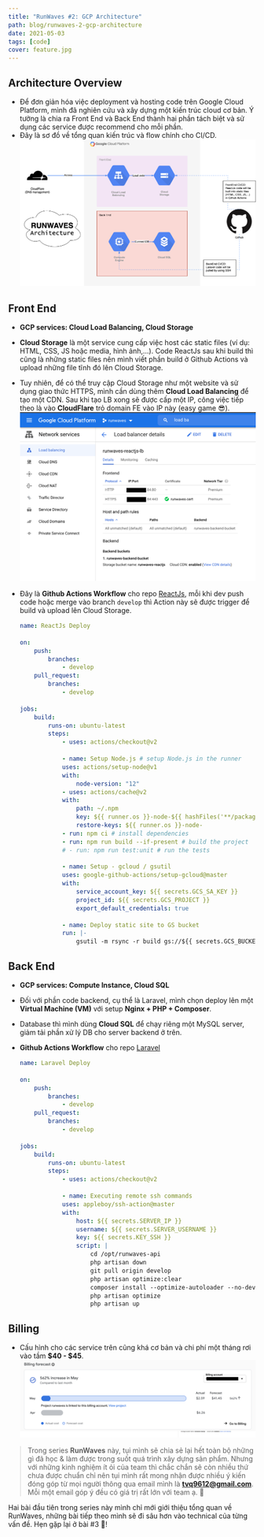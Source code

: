 ```yaml
---
title: "RunWaves #2: GCP Architecture"
path: blog/runwaves-2-gcp-architecture
date: 2021-05-03
tags: [code]
cover: feature.jpg
---
```


## Architecture Overview

- Để đơn giản hóa việc deployment và hosting code trên Google Cloud Platform, mình đã nghiên cứu và xây dựng một kiến trúc cloud cơ bản. Ý tưởng là chia ra Front End và Back End thành hai phần tách biệt và sử dụng các service được recommend cho mỗi phần.
- Đây là sơ đồ về tổng quan kiến trúc và flow chính cho CI/CD.
  ![](./runwaves-architecture.png)

## Front End

- **GCP services: Cloud Load Balancing, Cloud Storage**
- **Cloud Storage** là một service cung cấp việc host các static files (ví dụ: HTML, CSS, JS hoặc media, hình ảnh,...). Code ReactJs sau khi build thì cũng là những static files nên mình viết phần build ở Github Actions và upload những file tĩnh đó lên Cloud Storage.
- Tuy nhiên, để có thể truy cập Cloud Storage như một website và sử dụng giao thức HTTPS, mình cần dùng thêm **Cloud Load Balancing** để tạo một CDN. Sau khi tạo LB xong sẽ được cấp một IP, công việc tiếp theo là vào **CloudFlare** trỏ domain FE vào IP này (easy game 😎).
  ![](./load-balancing.png)
- Đây là **Github Actions Workflow** cho repo [ReactJs](https://github.com/RunWaves/reactjs), mỗi khi dev push code hoặc merge vào branch `develop` thì Action này sẽ được trigger để build và upload lên Cloud Storage.

  ```yml
  name: ReactJs Deploy

  on:
      push:
          branches:
              - develop
      pull_request:
          branches:
              - develop

  jobs:
      build:
          runs-on: ubuntu-latest
          steps:
              - uses: actions/checkout@v2

              - name: Setup Node.js # setup Node.js in the runner
              uses: actions/setup-node@v1
              with:
                  node-version: "12"
              - uses: actions/cache@v2
              with:
                  path: ~/.npm
                  key: ${{ runner.os }}-node-${{ hashFiles('**/package-lock.json') }}
                  restore-keys: ${{ runner.os }}-node-
              - run: npm ci # install dependencies
              - run: npm run build --if-present # build the project
              # - run: npm run test:unit # run the tests

              - name: Setup - gcloud / gsutil
              uses: google-github-actions/setup-gcloud@master
              with:
                  service_account_key: ${{ secrets.GCS_SA_KEY }}
                  project_id: ${{ secrets.GCS_PROJECT }}
                  export_default_credentials: true

              - name: Deploy static site to GS bucket
              run: |-
                  gsutil -m rsync -r build gs://${{ secrets.GCS_BUCKET }}
  ```

## Back End

- **GCP services: Compute Instance, Cloud SQL**
- Đối với phần code backend, cụ thể là Laravel, mình chọn deploy lên một **Virtual Machine (VM)** với setup **Nginx + PHP + Composer**.
- Database thì mình dùng **Cloud SQL** để chạy riêng một MySQL server, giảm tải phần xử lý DB cho server backend ở trên.
- **Github Actions Workflow** cho repo [Laravel](https://github.com/RunWaves/api)

  ```yml
  name: Laravel Deploy

  on:
      push:
          branches:
              - develop
      pull_request:
          branches:
              - develop

  jobs:
      build:
          runs-on: ubuntu-latest
          steps:
              - uses: actions/checkout@v2

              - name: Executing remote ssh commands
              uses: appleboy/ssh-action@master
              with:
                  host: ${{ secrets.SERVER_IP }}
                  username: ${{ secrets.SERVER_USERNAME }}
                  key: ${{ secrets.KEY_SSH }}
                  script: |
                      cd /opt/runwaves-api
                      php artisan down
                      git pull origin develop
                      php artisan optimize:clear
                      composer install --optimize-autoloader --no-dev
                      php artisan optimize
                      php artisan up
  ```

## Billing

- Cấu hình cho các service trên cũng khá cơ bản và chi phí một tháng rơi vào tầm **$40 - $45**.
  ![](./billing.png)

> Trong series **RunWaves** này, tụi mình sẽ chia sẻ lại hết toàn bộ những gì đã học & làm được trong suốt quá trình xây dựng sản phẩm. Nhưng với những kinh nghiệm ít ỏi của team thì chắc chắn sẽ còn nhiều thứ chưa được chuẩn chỉ nên tụi mình rất mong nhận được nhiều ý kiến đóng góp từ mọi người thông qua email mình là **tvq9612@gmail.com**. Mỗi một email góp ý đều có giá trị rất lớn với team ạ. 🥰

Hai bài đầu tiên trong series này mình chỉ mới giới thiệu tổng quan về RunWaves, những bài tiếp theo mình sẽ đi sâu hơn vào technical của từng vấn đề. Hẹn gặp lại ở bài #3 👋!

